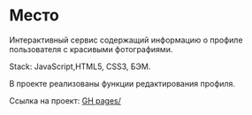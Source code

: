 <h1>Место</h1>
<p>Интерактивный сервис содержащий информацию о профиле пользователя с красивыми фотографиями.</p>

<p>Stack: JavaScript,HTML5, CSS3, БЭМ.</p>

<p>В проекте реализованы функции редактирования профиля.</p>


<p>Ссылка на проект: <a href="https://makacuh.github.io/mesto/">GH pages/</a>


